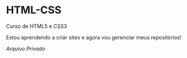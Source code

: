 # HTML-CSS
 Curso de HTML5 e CSS3

Estou aprendendo a criar sites e agora vou gerenciar meus repositórios!

*Arquivo Privado*